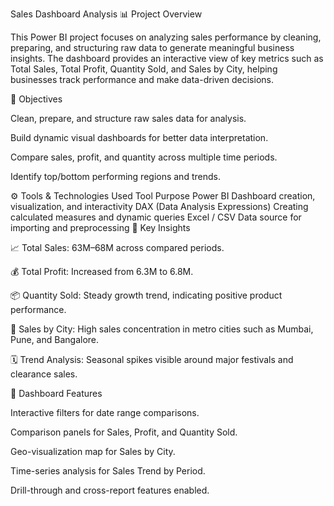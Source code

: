 Sales Dashboard Analysis
📊 Project Overview

This Power BI project focuses on analyzing sales performance by cleaning, preparing, and structuring raw data to generate meaningful business insights.
The dashboard provides an interactive view of key metrics such as Total Sales, Total Profit, Quantity Sold, and Sales by City, helping businesses track performance and make data-driven decisions.

🎯 Objectives

Clean, prepare, and structure raw sales data for analysis.

Build dynamic visual dashboards for better data interpretation.

Compare sales, profit, and quantity across multiple time periods.

Identify top/bottom performing regions and trends.

⚙️ Tools & Technologies Used
Tool	Purpose
Power BI	Dashboard creation, visualization, and interactivity
DAX (Data Analysis Expressions)	Creating calculated measures and dynamic queries
Excel / CSV	Data source for importing and preprocessing
🧠 Key Insights

📈 Total Sales: 63M–68M across compared periods.

💰 Total Profit: Increased from 6.3M to 6.8M.

📦 Quantity Sold: Steady growth trend, indicating positive product performance.

🌆 Sales by City: High sales concentration in metro cities such as Mumbai, Pune, and Bangalore.

🗓️ Trend Analysis: Seasonal spikes visible around major festivals and clearance sales.

📍 Dashboard Features

Interactive filters for date range comparisons.

Comparison panels for Sales, Profit, and Quantity Sold.

Geo-visualization map for Sales by City.

Time-series analysis for Sales Trend by Period.

Drill-through and cross-report features enabled.
